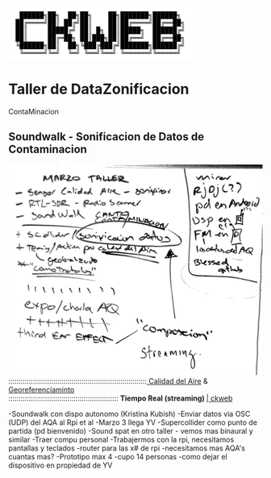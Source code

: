 <img src="https://raw.githubusercontent.com/alejoduque/DataZonContaMinacion/master/ckweb_ansi.png" /> <br>
# Taller de DataZonificacion

ContaMinacion


## Soundwalk - Sonificacion de Datos de Contaminacion


<img src="https://raw.githubusercontent.com/alejoduque/DataZonContaMinacion/master/borrador1.png" /> <br>
::::::::::::::::::::::::::::::::::::::::::::::::::::::::::::::::::::<a href=https://#> Calidad del Aire</a> &
<a href=http://#> Georeferenciaminto</a>
<BR>
:::::::::::::::::::::::::::::::::::::::::::::::::::::: <B>Tiempo Real (streaming) </B>
<a href=https://ckweb.gov.co/> | ckweb </a>






-Soundwalk con dispo autonomo (Kristina Kubish)
-Enviar datos via OSC (UDP) del AQA al Rpi et al
-Marzo 3 llega YV
-Supercollider como punto de partida (pd bienvenido)
-Sound spat en otro taller - vemos mas binaural y similar
-Traer compu personal
-Trabajermos con la rpi, necesitamos pantallas y teclados
-router para las x# de rpi
-necesitamos mas AQA's cuantas mas?
-Prototipo max 4 
-cupo 14 personas
-como dejar el dispositivo en propiedad de YV


